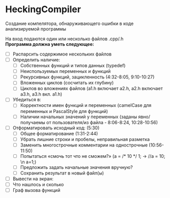 # HeckingCompiler
Создание компелятора, обнаруживающего ошибки в коде анализируемой программы

На вход подаются один или несколько файлов .cpp/.h</br>
__Программа должна уметь следующее:__
- [ ] Распарсить содержимое нескольких файлов
- [ ] Определить наличие:
  - [ ] Собственных функций и типов данных (typedef)
  - [ ] Неиспользуемых переменных и функций
  - [ ] Рекурсивных функций, зацикленность (4:32-8:05, 9:10-10:27)
  - [ ] Вложенных циклов (сосчитать их глубину)
  - [ ] Циклов во вложениях файлов (a1.h включает a2.h, a2.h включает a3.h, a3.h вкл. a1.h)
- [ ] Убедиться в:
  - [ ] Корректности имен функций и переменных (camelCase для переменных и PascalStyle для функций)
  - [ ] Наличии начальных значений у переменных (заданы явно/получаемы от пользователя/из файла - 8:06-8:24, 10:28-10:56)
- [ ] Отформатировать исходный код: (5:30)
  - [ ] Общее форматирование (1:31-2:44)
  - [ ] Убрать лишние строки и пробелы, неправильная разметка
  - [ ] Заменить многострочные комментарии на однострочные (10:56-11:50)
  - [ ] Попытаться «смочь тот что не сможем?» (a = /* 10 */ 1;    →    //a = 10; \n a=1;)
  - [ ] Предложить задать начальные значения вручную?
  - [ ] Сохранить результат в новый файл(ы)
 - [ ] Вывести на экран:
  - [ ] Что нашлось и сколько
  - [ ] Граф вызова функций
